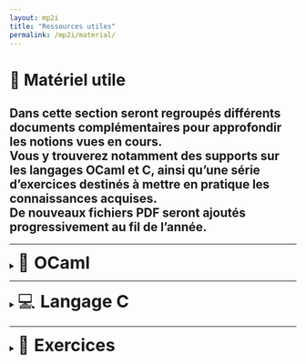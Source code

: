 ```yaml
---
layout: mp2i
title: "Ressources utiles"
permalink: /mp2i/material/
---
```


# 📂 Matériel utile


Dans cette section seront regroupés différents <strong>documents complémentaires</strong> 
pour approfondir les notions vues en cours.  
Vous y trouverez notamment des supports sur les langages <strong>OCaml</strong> et 
<strong>C</strong>, ainsi qu’une série d’<strong>exercices</strong> destinés à mettre 
en pratique les connaissances acquises.  
De nouveaux fichiers PDF seront ajoutés progressivement au fil de l’année.
---

<hr>

<!-- Cartella 1: OCaml (🐫 cammello) -->
<details>
  <summary>
    <span style="font-size: 30px;">🐫 <strong>OCaml</strong></span>
    &nbsp;&nbsp;<a href="ocaml/" style="font-size:14px; text-decoration:none;"></a>
  </summary>

  <div style="margin:10px 0 0 28px;">
  <ul>
    <li>📄 <a href="{{ '/files/mp2i/ocaml/pdf1.pdf' | relative_url }}">Formation au langage Caml (PDF)</a></li>
    <li>📄 <a href="{{ '/files/mp2i/ocaml/pdf2.pdf' | relative_url }}">Programmation en Caml (PDF)</a></li>
    <li>📄 <a href="{{ '/files/mp2i/ocaml/pdf3.pdf' | relative_url }}">Introduction à Caml (PDF)</a></li>
  </ul>
</div>

</details>

---

<!-- Cartella 2: Langage C (💻 computer) -->
<details>
  <summary>
    <span style="font-size: 30px;">💻 <strong>Langage C</strong></span>
    &nbsp;&nbsp;<a href="c/" style="font-size:14px; text-decoration:none;"></a>
  </summary>

  <div style="margin:10px 0 0 28px;">
    <ul>
      <li>📄 <a href="c/variables.pdf">Variables (PDF)</a></li>
      <li>📄 <a href="c/boucles.pdf">Boucles (PDF)</a></li>
      <li>📄 <a href="c/pointeurs.pdf">Pointeurs (PDF)</a></li>
    </ul>
  </div>
</details>

---

<!-- Cartella 3: Exercices (📝 foglio di esercizi) -->
<details>
  <summary>
    <span style="font-size: 30px;">📝 <strong>Exercices</strong></span>
    &nbsp;&nbsp;<a href="exercices/" style="font-size:14px; text-decoration:none;"></a>
  </summary>

  <div style="margin:10px 0 0 28px;">
    <ul>
      <li>📄 <a href="exercices/exo1.pdf">Exercice 1 (PDF)</a></li>
      <li>📄 <a href="exercices/exo2.pdf">Exercice 2 (PDF)</a></li>
      <li>📄 <a href="exercices/exo3.pdf">Exercice 3 (PDF)</a></li>
    </ul>
  </div>
</details>
